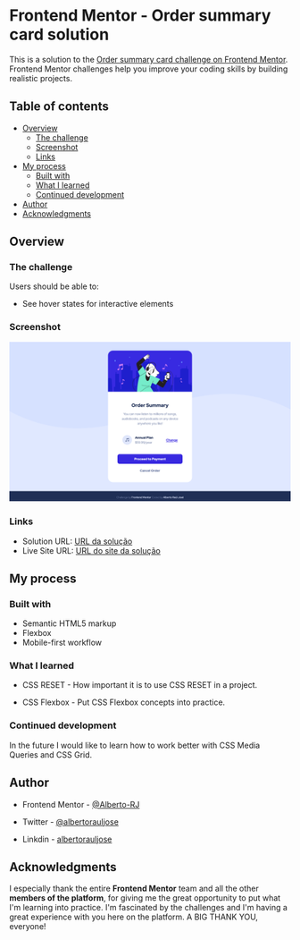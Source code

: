 # Frontend Mentor - Order summary card solution

This is a solution to the [Order summary card challenge on Frontend Mentor](https://www.frontendmentor.io/challenges/order-summary-component-QlPmajDUj). Frontend Mentor challenges help you improve your coding skills by building realistic projects.

## Table of contents

- [Overview](#overview)
  - [The challenge](#the-challenge)
  - [Screenshot](#screenshot)
  - [Links](#links)
- [My process](#my-process)
  - [Built with](#built-with)
  - [What I learned](#what-i-learned)
  - [Continued development](#continued-development)
- [Author](#author)
- [Acknowledgments](#acknowledgments)

## Overview

### The challenge

Users should be able to:

- See hover states for interactive elements

### Screenshot

![Desktop Screenshot](./screenshot/desktop-creenshot.png)

### Links

- Solution URL: [URL da solução](https://github.com/albertorauljose/desafios-do-frontendmentor/tree/main/order-summary-component)
- Live Site URL: [URL do site da solução](https://albertorauljose.github.io/desafios-do-frontendmentor/order-summary-component/index.html)

## My process

### Built with

- Semantic HTML5 markup
- Flexbox
- Mobile-first workflow

### What I learned

- CSS RESET - How important it is to use CSS RESET in a project.

- CSS Flexbox - Put CSS Flexbox concepts into practice.

### Continued development

In the future I would like to learn how to work better with CSS Media Queries and CSS Grid.

## Author

- Frontend Mentor - [@Alberto-RJ](https://www.frontendmentor.io/profile/Alberto-RJ)

- Twitter - [@albertorauljose](https://www.twitter.com/albertorauljose)

- Linkdin - [albertorauljose](https://www.linkdin.com/in/albertorauljose)

## Acknowledgments

 I especially thank the entire <strong>Frontend Mentor</strong> team and all the other <strong>members of the platform</strong>, for giving me the great opportunity to put what I'm learning into practice. I'm fascinated by the challenges and I'm having a great experience with you here on the platform. A BIG THANK YOU, everyone!